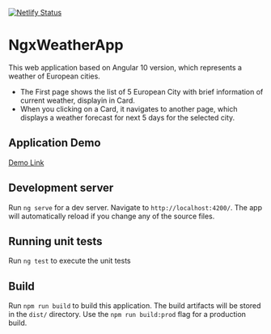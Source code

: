 [![Netlify Status](https://api.netlify.com/api/v1/badges/26a2582b-e052-44bd-bb21-1a50817d025c/deploy-status)](https://app.netlify.com/sites/ngx-weather/deploys)
# NgxWeatherApp

This web application based on Angular 10 version, which represents a weather of European cities.
- The First page shows the list of 5 European City with brief information of current weather, displayin in Card.
- When you clicking on a Card, it navigates to another page, which displays a weather forecast for next 5 days for the selected city.

## Application Demo
[Demo Link](https://ngx-weather.netlify.app/)

## Development server

Run `ng serve` for a dev server. Navigate to `http://localhost:4200/`. The app will automatically reload if you change any of the source files.

## Running unit tests

Run `ng test` to execute the unit tests 

## Build

Run `npm run build` to build this application. The build artifacts will be stored in the `dist/` directory. Use the `npm run build:prod` flag for a production build.
